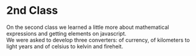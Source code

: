 # 2nd Class
On the second class we learned a little more about mathematical expressions and getting elements on javascript.  
We were asked to develop three converters: of currency, of kilometers to light years and of celsius to kelvin and fireheit.

